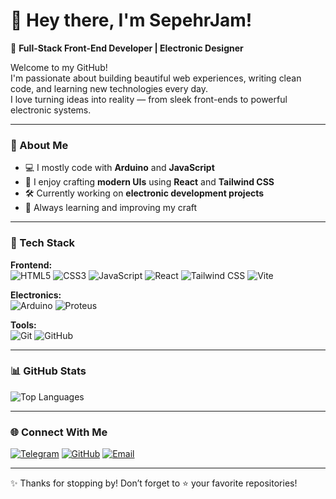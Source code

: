 # 👋 Hey there, I'm SepehrJam!

🚀 **Full-Stack Front-End Developer | Electronic Designer**

Welcome to my GitHub!  
I'm passionate about building beautiful web experiences, writing clean code, and learning new technologies every day.  
I love turning ideas into reality — from sleek front-ends to powerful electronic systems.

---

### 🧠 About Me
- 💻 I mostly code with **Arduino** and **JavaScript**
- 🎨 I enjoy crafting **modern UIs** using **React** and **Tailwind CSS**
- 🛠️ Currently working on **electronic development projects**
- 🌱 Always learning and improving my craft

---

### 🧩 Tech Stack

**Frontend:**  
![HTML5](https://img.shields.io/badge/HTML5-E34F26?logo=html5&logoColor=fff)
![CSS3](https://img.shields.io/badge/CSS3-1572B6?logo=css&logoColor=fff)
![JavaScript](https://img.shields.io/badge/JavaScript-F7DF1E?logo=javascript&logoColor=000)
![React](https://img.shields.io/badge/React-61DAFB?logo=react&logoColor=000)
![Tailwind CSS](https://img.shields.io/badge/Tailwind_CSS-38B2AC?logo=tailwind-css&logoColor=fff)
![Vite](https://img.shields.io/badge/Vite-C58AF9?logo=vite&logoColor=fff)

**Electronics:**  
![Arduino](https://img.shields.io/badge/Arduino-00979D?logo=arduino&logoColor=fff)
![Proteus](https://img.shields.io/badge/Proteus-14354C?logo=proteus&logoColor=fff)

**Tools:**  
![Git](https://img.shields.io/badge/Git-F05032?logo=git&logoColor=fff)
![GitHub](https://img.shields.io/badge/GitHub-181717?logo=github&logoColor=fff)

---

### 📊 GitHub Stats
![Top Languages](https://github-readme-stats.vercel.app/api/top-langs/?username=SepehrJam&layout=compact&theme=dark )

---

### 🌐 Connect With Me
[![Telegram](https://img.shields.io/badge/Telegram-26A5E4?logo=telegram&logoColor=white)](https://t.me/SepehrGJM)
[![GitHub](https://img.shields.io/badge/GitHub-181717?logo=github&logoColor=white)](https://github.com/SepehrJam)
[![Email](https://img.shields.io/badge/Email-D14836?logo=gmail&logoColor=white)](mailto:sghafarian674@gmail.com)

---

✨ Thanks for stopping by! Don’t forget to ⭐ your favorite repositories!
